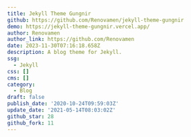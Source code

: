 ```yaml
---
title: Jekyll Theme Gungnir
github: https://github.com/Renovamen/jekyll-theme-gungnir
demo: https://jekyll-theme-gungnir.vercel.app/
author: Renovamen
author_link: https://github.com/Renovamen
date: 2023-11-30T07:16:18.658Z
description: A blog theme for Jekyll.
ssg:
  - Jekyll
css: []
cms: []
category:
  - Blog
draft: false
publish_date: '2020-10-24T09:59:03Z'
update_date: '2021-05-14T08:03:02Z'
github_star: 28
github_fork: 11
---
```

